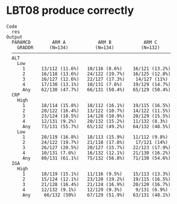 # LBT08 produce correctly

    Code
      res
    Output
      PARAMCD        ARM A            ARM B            ARM C     
        GRADDR      (N=134)          (N=134)          (N=132)    
      ———————————————————————————————————————————————————————————
      ALT                                                        
        Low                                                      
          1      13/112 (11.6%)   10/116 (8.6%)    16/121 (13.2%)
          2      16/118 (13.6%)   24/122 (19.7%)   16/125 (12.8%)
          3      16/127 (12.6%)   22/127 (17.3%)    14/127 (11%) 
          4      17/130 (13.1%)   10/131 (7.6%)    19/129 (14.7%)
          Any    62/130 (47.7%)   66/131 (50.4%)   65/129 (50.4%)
      CRP                                                        
        High                                                     
          1      18/114 (15.8%)   18/112 (16.1%)   19/115 (16.5%)
          2      20/122 (16.4%)   13/122 (10.7%)   14/122 (11.5%)
          3      23/124 (18.5%)   14/128 (10.9%)   20/129 (15.5%)
          4      12/131 (9.2%)    20/132 (15.2%)   11/132 (8.3%) 
          Any    73/131 (55.7%)   65/132 (49.2%)   64/132 (48.5%)
        Low                                                      
          1      20/119 (16.8%)   18/113 (15.9%)   11/112 (9.8%) 
          2      24/122 (19.7%)   21/118 (17.8%)    17/121 (14%) 
          3      26/127 (20.5%)   20/127 (15.7%)   22/123 (17.9%)
          4      10/131 (7.6%)    16/132 (12.1%)   21/130 (16.2%)
          Any    80/131 (61.1%)   75/132 (56.8%)   71/130 (54.6%)
      IGA                                                        
        High                                                     
          1      18/119 (15.1%)   11/116 (9.5%)    15/113 (13.3%)
          2      15/124 (12.1%)   23/120 (19.2%)   19/115 (16.5%)
          3      21/128 (16.4%)   21/124 (16.9%)   20/120 (16.7%)
          4      12/132 (9.1%)    12/129 (9.3%)     9/131 (6.9%) 
          Any     66/132 (50%)    67/129 (51.9%)   63/131 (48.1%)

